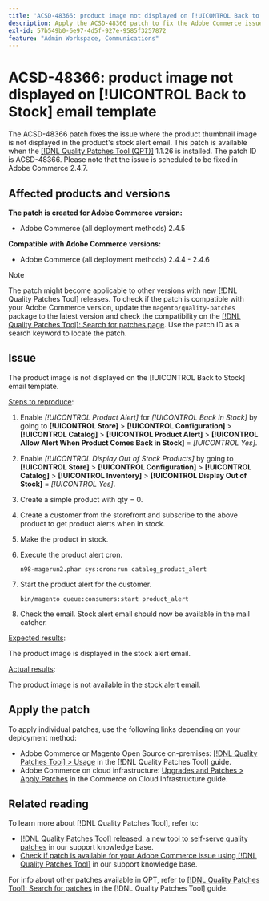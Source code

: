 ```yaml
---
title: 'ACSD-48366: product image not displayed on [!UICONTROL Back to Stock] email template'
description: Apply the ACSD-48366 patch to fix the Adobe Commerce issue where the product thumbnail image is not displayed in the product's stock alert email.
exl-id: 57b549b0-6e97-4d5f-927e-9585f3257872
feature: "Admin Workspace, Communications"
---
```

# ACSD-48366: product image not displayed on [!UICONTROL Back to Stock] email template

The ACSD-48366 patch fixes the issue where the product thumbnail image is not displayed in the product's stock alert email. This patch is available when the [[!DNL Quality Patches Tool (QPT)]](/help/announcements/adobe-commerce-announcements/magento-quality-patches-released-new-tool-to-self-serve-quality-patches.md) 1.1.26 is installed. The patch ID is ACSD-48366. Please note that the issue is scheduled to be fixed in Adobe Commerce 2.4.7.

## Affected products and versions

**The patch is created for Adobe Commerce version:**

* Adobe Commerce (all deployment methods) 2.4.5

**Compatible with Adobe Commerce versions:**

* Adobe Commerce (all deployment methods) 2.4.4 - 2.4.6

>[!NOTE]
>
>The patch might become applicable to other versions with new [!DNL Quality Patches Tool] releases. To check if the patch is compatible with your Adobe Commerce version, update the `magento/quality-patches` package to the latest version and check the compatibility on the [[!DNL Quality Patches Tool]: Search for patches page](https://experienceleague.adobe.com/tools/commerce-quality-patches/index.html). Use the patch ID as a search keyword to locate the patch.

## Issue

The product image is not displayed on the [!UICONTROL Back to Stock] email template.

<u>Steps to reproduce</u>:

1. Enable *[!UICONTROL Product Alert]* for *[!UICONTROL Back in Stock]* by going to **[!UICONTROL Store]** > **[!UICONTROL Configuration]** > **[!UICONTROL Catalog]** > **[!UICONTROL Product Alert]** > **[!UICONTROL Allow Alert When Product Comes Back in Stock]** = *[!UICONTROL Yes]*.
1. Enable *[!UICONTROL Display Out of Stock Products]* by going to **[!UICONTROL Store]** > **[!UICONTROL Configuration]** > **[!UICONTROL Catalog]** > **[!UICONTROL Inventory]** > **[!UICONTROL Display Out of Stock]** = *[!UICONTROL Yes]*.
1. Create a simple product with qty = 0.
1. Create a customer from the storefront and subscribe to the above product to get product alerts when in stock.
1. Make the product in stock.
1. Execute the product alert cron.

    ```
    n98-magerun2.phar sys:cron:run catalog_product_alert
    ```

1. Start the product alert for the customer.

    ```
    bin/magento queue:consumers:start product_alert
    ```

1. Check the email. Stock alert email should now be available in the mail catcher.

<u>Expected results</u>:

The product image is displayed in the stock alert email.

<u>Actual results</u>:

The product image is not available in the stock alert email.

## Apply the patch

To apply individual patches, use the following links depending on your deployment method:

* Adobe Commerce or Magento Open Source on-premises: [[!DNL Quality Patches Tool] > Usage](https://experienceleague.adobe.com/docs/commerce-operations/tools/quality-patches-tool/usage.html) in the [!DNL Quality Patches Tool] guide.
* Adobe Commerce on cloud infrastructure: [Upgrades and Patches > Apply Patches](https://experienceleague.adobe.com/docs/commerce-cloud-service/user-guide/develop/upgrade/apply-patches.html) in the Commerce on Cloud Infrastructure guide.

## Related reading

To learn more about [!DNL Quality Patches Tool], refer to:

* [[!DNL Quality Patches Tool] released: a new tool to self-serve quality patches](/help/announcements/adobe-commerce-announcements/magento-quality-patches-released-new-tool-to-self-serve-quality-patches.md) in our support knowledge base.
* [Check if patch is available for your Adobe Commerce issue using [!DNL Quality Patches Tool]](/help/support-tools/patches-available-in-qpt-tool/check-patch-for-magento-issue-with-magento-quality-patches.md) in our support knowledge base.

For info about other patches available in QPT, refer to [[!DNL Quality Patches Tool]: Search for patches](https://experienceleague.adobe.com/tools/commerce-quality-patches/index.html) in the [!DNL Quality Patches Tool] guide.

